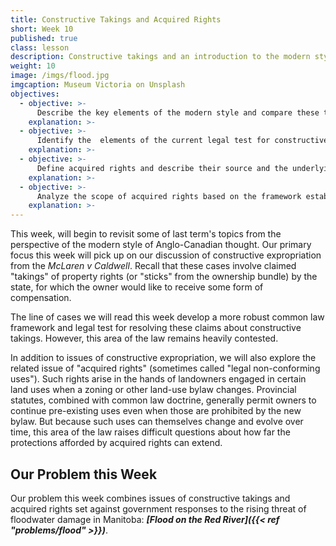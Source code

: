 ```yaml
---
title: Constructive Takings and Acquired Rights
short: Week 10
published: true
class: lesson
description: Constructive takings and an introduction to the modern style.
weight: 10
image: /imgs/flood.jpg
imgcaption: Museum Victoria on Unsplash
objectives:
  - objective: >-
      Describe the key elements of the modern style and compare these to those of the classical style studied last term.
    explanation: >-
  - objective: >-
      Identify the  elements of the current legal test for constructive takings, explain how these have changed over time, apply the test in practice, and critically analyze problems or inconsistencies in the doctrine.  
    explanation: >-
  - objective: >-
      Define acquired rights and describe their source and the underlying rationales for their protection by the common law.
    explanation: >-  
  - objective: >-
      Analyze the scope of acquired rights based on the framework established in the Saint Romuald case.
    explanation: >-  
---
```


This week, will begin to revisit some of last term's topics from the perspective of the modern style of Anglo-Canadian thought. Our primary focus this week will pick up on our discussion of constructive expropriation from the *McLaren v Caldwell*. Recall that these cases involve claimed "takings" of property rights (or "sticks" from the ownership bundle) by the state, for which the owner would like to receive some form of compensation.

The line of cases we will read this week develop a more robust common law framework and legal test for resolving these claims about constructive takings. However, this area of the law remains heavily contested.

In addition to issues of constructive expropriation, we will also explore the related issue of "acquired rights" (sometimes called "legal non-conforming uses"). Such rights arise in the hands of landowners engaged in certain land uses when a zoning or other land-use bylaw changes. Provincial statutes, combined with common law doctrine, generally permit owners to continue pre-existing uses even when those are prohibited by the new bylaw. But because such uses can themselves change and evolve over time, this area of the law raises difficult questions about how far the protections afforded by acquired rights can extend.

## Our Problem this Week

 Our problem this week combines issues of constructive takings and acquired rights set against government responses to the rising threat of floodwater damage in Manitoba: ***[Flood on the Red River]({{< ref "problems/flood" >}})***.